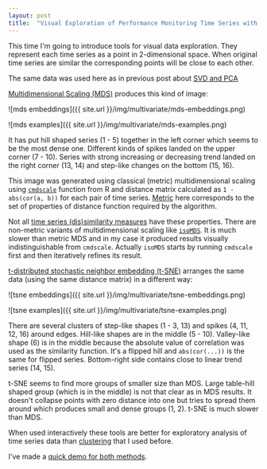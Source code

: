 ```yaml
---
layout: post
title:  "Visual Exploration of Performance Monitoring Time Series with MDS and t-SNE"
---
```


This time I'm going to introduce tools for visual data exploration. They represent each time series as a point in 2-dimensional space. When original time series are similar the corresponding points will be close to each other.

The same data was used here as in previous post about [SVD and PCA]({{site.url}}/blog/multivariate-svd-pca/)


[Multidimensional Scaling (MDS)](https://en.wikipedia.org/wiki/Multidimensional_scaling) produces this kind of image:

![mds embeddings]({{ site.url }}/img/multivariate/mds-embeddings.png)

![mds examples]({{ site.url }}/img/multivariate/mds-examples.png)

It has put hill shaped series (1 - 5) together in the left corner which seems to be the most dense one. Different kinds of spikes landed on the upper corner (7 - 10). Series with strong increasing or decreasing trend landed on the right corner (13, 14) and step-like changes on the bottom (15, 16).

This image was generated using classical (metric) multidimensional scaling using [`cmdscale`](http://www.inside-r.org/r-doc/stats/cmdscale) function from R and distance matrix calculated as `1 - abs(cor(a, b))` for each pair of time series. [Metric](https://en.wikipedia.org/wiki/Metric_%28mathematics%29) here corresponds to the set of properties of distance function required by the algorithm.

Not all [time series (dis)similarity measures](https://en.wikipedia.org/wiki/Time_series#Measures) have these properties. There are non-metric variants of multidimensional scaling like [`isoMDS`](http://www.inside-r.org/r-doc/MASS/isoMDS). It is much slower than metric MDS and in my case it produced results visually indistinguishable from `cmdscale`. Actually `isoMDS` starts by running `cmdscale` first and then iteratively refines its result.

[t-distributed stochastic neighbor embedding (t-SNE)](https://en.wikipedia.org/wiki/T-distributed_stochastic_neighbor_embedding) arranges the same data (using the same distance matrix) in a different way:

![tsne embeddings]({{ site.url }}/img/multivariate/tsne-embeddings.png)

![tsne examples]({{ site.url }}/img/multivariate/tsne-examples.png)

There are several clusters of step-like shapes (1 - 3, 13) and spikes (4, 11, 12, 16) around edges. Hill-like shapes are in the middle (5 - 10). Valley-like shape (6) is in the middle because the absolute value of correlation was used as the similarity function. It's a flipped hill and `abs(cor(...))` is the same for flipped series. Bottom-right side contains close to linear trend series (14, 15). 

t-SNE seems to find more groups of smaller size than MDS. Large table-hill shaped group (which is in the middle) is not that clear as in MDS results. It doesn't collapse points with zero distance into one but tries to spread them around which produces small and dense groups (1, 2). t-SNE is much slower than MDS.

When used interactively these tools are better for exploratory analysis of time series data than [clustering]({{site.url}}/blog/statistics-for-monitoring-correlation/) that I used before.

I've made a [quick demo for both methods](https://mabrek.shinyapps.io/explore-timeseries).